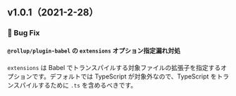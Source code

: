 ## v1.0.1（2021-2-28）

### :bug: Bug Fix

#### `@rollup/plugin-babel` の `extensions` オプション指定漏れ対処
`extensions` は Babel でトランスパイルする対象ファイルの拡張子を指定するオプションです。デフォルトでは TypeScript が対象外なので、TypeScript をトランスパイルするために `.ts` を含めるべきです。
